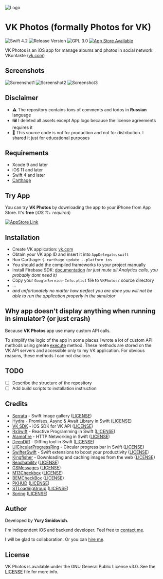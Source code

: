![Logo](https://github.com/Stmol/vkphotos/blob/master/.readme/vk-photos-appstore-icon.jpg)

# VK Photos (formally Photos for VK)

![Swift 4.2](https://img.shields.io/badge/swift-4.2-orange.svg)
![Release Version](https://img.shields.io/badge/Release-1.1-blue.svg)
![GPL 3.0](https://img.shields.io/badge/license-GPL--3.0-lightgrey.svg)
[![App Store Available](https://img.shields.io/badge/app%20store-available-brightgreen.svg)](https://vk.cc/8xwT04)

VK Photos is an iOS app for manage albums and photos in social network VKontakte ([vk.com](https://vk.com))

## Screenshots

![Screenshot1](https://github.com/Stmol/vkphotos/blob/master/.readme/screen2.jpg)
![Screenshot2](https://github.com/Stmol/vkphotos/blob/master/.readme/screen1.jpg)
![Screenshot3](https://github.com/Stmol/vkphotos/blob/master/.readme/screen3.jpg)

## Disclaimer

- ⚠️ The repository contains tons of comments and todos in **Russian** language
- 🖼 I deleted all assets except App logo because the license agreements requires it
- 🔬 This source code is not for production and not for distribution. I shared it just for educational purposes

## Requirements

- Xcode 9 and later
- iOS 11 and later
- Swift 4 and later
- [Carthage](https://github.com/Carthage/Carthage)

## Try App

You can try **VK Photos** by downloading the app to your iPhone from App Store. It's **free** (*iOS 11+ required*)

[![AppStore Link](https://github.com/Stmol/vkphotos/blob/master/.readme/app-store-badge.jpg)](https://vk.cc/8xwT04)

## Installation

- Create VK application: [vk.com](https://vk.com/editapp?act=create)
- Obtain your VK app ID and insert it into `AppDelegate.swift`
- Run Carthage: ```$ carthage update --platform ios```
- You should add the compiled frameworks to your project manually
- Install Firebase SDK: [documentation](https://firebase.google.com/docs/ios/setup#frameworks) *(or just mute all Analytics calls, you probably dont need it)*
- Copy your `GoogleService-Info.plist` file to `VKPhotos/` source directory
- ...
- *and unfortunately no matter how perfect you are done you will not be able to run the application properly in the simulator*

## Why app doesn't display anything when running in simulator? (or just crash)

Because **VK Photos** app use many custom API calls.

To simplify the logic of the app in some places I wrote a lot of custom API methods using greate [execute](https://vk.com/dev/execute) method. These methods are stored on the VK API servers and accessible only to my VK application. For obvious reasons, these methods I can not disclose.

## TODO

- [ ] Describe the structure of the repository
- [ ] Add build scripts to installation instruction

## Credits

- [Serrata](https://github.com/horitaku46/Serrata) - Swift image gallery ([LICENSE](https://github.com/horitaku46/Serrata/blob/master/LICENSE))
- [Hydra](https://github.com/malcommac/Hydra) - Promises, Async & Await Library in Swift ([LICENSE](https://github.com/malcommac/Hydra/blob/master/LICENSE))
- [VK SDK](https://github.com/VKCOM/vk-ios-sdk) - iOS SDK for VK API ([LICENSE](https://github.com/VKCOM/vk-ios-sdk/blob/master/LICENSE))
- [RxSwift](https://github.com/ReactiveX/RxSwift) - Reactive Programming in Swift ([LICENSE](https://github.com/ReactiveX/RxSwift/blob/master/LICENSE.md))
- [Alamofire](https://github.com/Alamofire/Alamofire) - HTTP Networking in Swift ([LICENSE](https://github.com/Alamofire/Alamofire/blob/master/LICENSE))
- [DeepDiff](https://github.com/onmyway133/DeepDiff) - Diffing tool in Swift ([LICENSE](https://github.com/onmyway133/DeepDiff/blob/master/LICENSE.md))
- [UICircularProgressRing](https://github.com/luispadron/UICircularProgressRing) - Circular progress bar in Swift ([LICENSE](https://github.com/luispadron/UICircularProgressRing/blob/master/LICENSE))
- [SwifterSwift](https://github.com/SwifterSwift/SwifterSwift) -  Swift extensions to boost your productivity ([LICENSE](https://github.com/SwifterSwift/SwifterSwift/blob/master/LICENSE))
- [Kingfisher](https://github.com/onevcat/Kingfisher) - Downloading and caching images from the web ([LICENSE](https://github.com/onevcat/Kingfisher/blob/master/LICENSE))
- [Reachability](https://github.com/ashleymills/Reachability.swift) ([LICENSE](https://github.com/ashleymills/Reachability.swift/blob/master/LICENSE))
- [GSMessages](https://github.com/wxxsw/GSMessages) ([LICENSE](https://github.com/wxxsw/GSMessages/blob/master/LICENSE))
- [M13Checkbox](https://github.com/Marxon13/M13Checkbox) ([LICENSE](https://github.com/Marxon13/M13Checkbox/blob/master/LICENSE))
- [BEMCheckBox](https://github.com/Boris-Em/BEMCheckBox) ([LICENSE](https://github.com/Boris-Em/BEMCheckBox/blob/master/LICENSE))
- [PKHUD](https://github.com/pkluz/PKHUD) ([LICENSE](https://github.com/pkluz/PKHUD/blob/master/LICENSE))
- [STLoadingGroup](https://github.com/saitjr/STLoadingGroup) ([LICENSE](https://github.com/saitjr/STLoadingGroup/blob/master/LICENSE))
- [Spring](https://github.com/MengTo/Spring) ([LICENSE](https://github.com/MengTo/Spring/blob/master/LICENSE))

## Author

Developed by **Yury Smidovich**.

I'm independent iOS and backend developer. Feel free to [contact me](https://t.me/Deviant).

I will be glad to collaboration. Or you can [hire me](https://www.linkedin.com/in/yury-smidovich-339710103/).

## License

VK Photos is available under the GNU General Public License v3.0. See the [LICENSE](LICENSE) file for more info.
